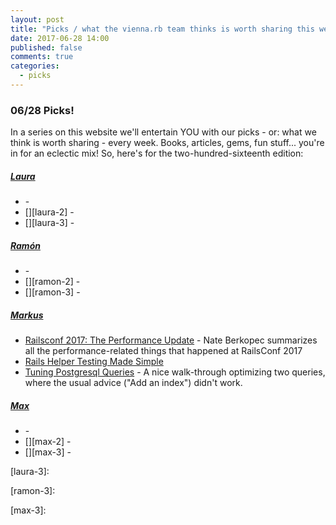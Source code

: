 ```yaml
---
layout: post
title: "Picks / what the vienna.rb team thinks is worth sharing this week"
date: 2017-06-28 14:00
published: false
comments: true
categories:
  - picks
---
```


### 06/28 Picks!

In a series on this website we'll entertain YOU with our picks - or: what we think is worth sharing - every week.
Books, articles, gems, fun stuff... you're in for an eclectic mix! So, here's for the two-hundred-sixteenth edition:


##### [Laura][laura]
- [][laura-1] -
- [][laura-2] -
- [][laura-3] -

##### [Ramón][ramon]
- [][ramon-1] -
- [][ramon-2] -
- [][ramon-3] -

##### [Markus][markus]
- [Railsconf 2017: The Performance Update][markus-1] - Nate Berkopec summarizes all the performance-related things that happened at RailsConf 2017
- [Rails Helper Testing Made Simple][markus-2]
- [Tuning Postgresql Queries][markus-3] - A nice walk-through optimizing two queries, where the usual advice ("Add an index") didn't work.

##### [Max][max]
- [][max-1] -
- [][max-2] -
- [][max-3] -



[laura]: https://www.twitter.com/alicetragedy
[laura-1]:
[laura-2]:
[laura-3]:

[ramon]: https://twitter.com/senorhuidobro
[ramon-1]:
[ramon-2]:
[ramon-3]:

[markus]: https://twitter.com/nuclearsquid
[markus-1]: https://www.speedshop.co/2017/05/25/railsconf-2017-the-performance-update.html
[markus-2]: https://chriskottom.com/blog/2017/06/rails-helper-testing-made-simple/
[markus-3]: https://www.kaoruk.com/posts/06-18-2017-tuning-postgresql-queries

[max]: https://www.twitter.com/klappradla
[max-1]:
[max-2]:
[max-3]:

